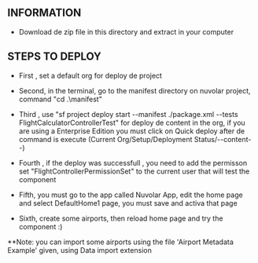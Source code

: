 ## INFORMATION

- Download de zip file in this directory and extract in your computer

## STEPS TO DEPLOY 
 - First , set a default org for deploy de project

 - Second, in the terminal, go to the manifest directory on nuvolar project, command "cd .\manifest\"

 - Third , use "sf project deploy start --manifest ./package.xml --tests FlightCalculatorControllerTest" for deploy de content in the org, if you are using a 
   Enterprise Edition you must click on Quick deploy after de command is execute (Current Org/Setup/Deployment Status/--content--)

 - Fourth , if the deploy was successfull , you need to add the permisson set "FlightControllerPermissionSet" to the current user that will test the component

 - Fifth, you must go to the app called Nuvolar App, edit the home page and select DefaultHome1 page, you must save and activa that page

 - Sixth, create some airports, then reload home page and try the component :)

 **Note: you can import some airports using the file 'Airport Metadata Example' given, using Data import extension
